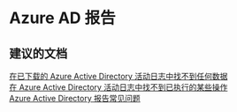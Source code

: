 <properties
    pageTitle="Azure AD reporting"
    description="Azure AD 报告"
    service="microsoft.aad"
    resource="Microsoft_AAD_IAM"
    authors="MarkusVi"
    displayOrder=""
    selfHelpType="generic"
    supportTopicIds="32302996"
    resourceTags=""
    productPesIds="14785"
    cloudEnvironments="public"
/>


# <a name="azure-ad-reporting"></a>Azure AD 报告


## <a name="recommended-documents"></a>**建议的文档**
[在已下载的 Azure Active Directory 活动日志中找不到任何数据](https://docs.microsoft.com/azure/active-directory/active-directory-reporting-troubleshoot-missing-data-download)  
[在 Azure Active Directory 活动日志中找不到已执行的某些操作](https://docs.microsoft.com/azure/active-directory/active-directory-reporting-troubleshoot-missing-audit-data)  
[Azure Active Directory 报告常见问题](https://docs.microsoft.com/azure/active-directory/active-directory-reporting-faq)


